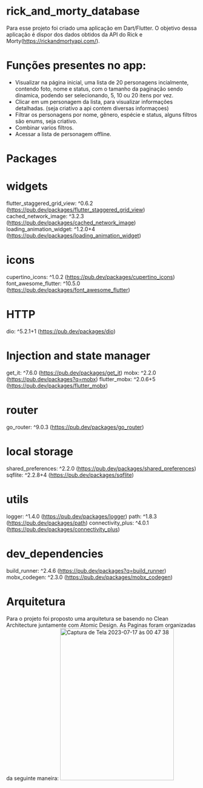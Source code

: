 # rick_and_morty_database

Para esse projeto foi criado uma aplicação em Dart/Flutter.
O objetivo dessa aplicação é dispor dos dados obtidos da API do Rick e Morty(https://rickandmortyapi.com/). 

# Funções presentes no app: 
  * Visualizar na página inicial, uma lista de 20 personagens incialmente, contendo foto, nome e status, com o tamanho da paginação sendo dinamica, podendo ser selecionando, 5, 10 ou 20 itens por vez.
  * Clicar em um personagem da lista, para visualizar informações detalhadas. (seja criativo a api contem diversas informaçoes)
  *  Filtrar os personagens por nome, gênero, espécie e status, alguns filtros são enums, seja criativo.
  *  Combinar varios filtros.
  *  Acessar a lista de personagem offline.

# Packages
  # widgets
  flutter_staggered_grid_view: ^0.6.2 (https://pub.dev/packages/flutter_staggered_grid_view)
  cached_network_image: ^3.2.3 (https://pub.dev/packages/cached_network_image)
  loading_animation_widget: ^1.2.0+4 (https://pub.dev/packages/loading_animation_widget)

  # icons
  cupertino_icons: ^1.0.2 (https://pub.dev/packages/cupertino_icons)
  font_awesome_flutter: ^10.5.0 (https://pub.dev/packages/font_awesome_flutter)

  # HTTP
  dio: ^5.2.1+1 (https://pub.dev/packages/dio)

  # Injection and state manager
  get_it: ^7.6.0 (https://pub.dev/packages/get_it)
  mobx: ^2.2.0 (https://pub.dev/packages?q=mobx)
  flutter_mobx: ^2.0.6+5 (https://pub.dev/packages/flutter_mobx)

  # router
  go_router: ^9.0.3 (https://pub.dev/packages/go_router)

  # local storage
  shared_preferences: ^2.2.0 (https://pub.dev/packages/shared_preferences)
  sqflite: ^2.2.8+4 (https://pub.dev/packages/sqflite)

  # utils
  logger: ^1.4.0 (https://pub.dev/packages/logger)
  path: ^1.8.3 (https://pub.dev/packages/path)
  connectivity_plus: ^4.0.1 (https://pub.dev/packages/connectivity_plus)

  # dev_dependencies
  build_runner: ^2.4.6 (https://pub.dev/packages?q=build_runner)
  mobx_codegen: ^2.3.0 (https://pub.dev/packages/mobx_codegen)

# Arquitetura
Para o projeto foi proposto uma arquitetura se basendo no Clean Architecture juntamente com Atomic Design.
As Paginas foram organizadas da seguinte maneira: 
<img width="300" height= "400" alt="Captura de Tela 2023-07-17 às 00 47 38" src="https://github.com/LeandroYu/rick_and_morty_database/assets/51834987/f53b50bf-aba3-44f5-a2d5-8d6e930e8594">
